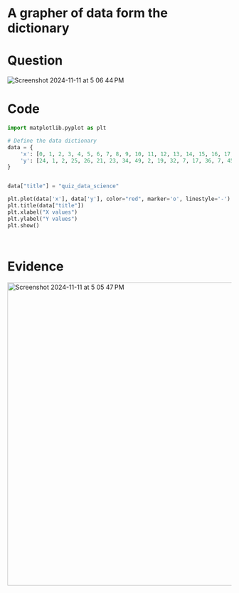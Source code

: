 # A grapher of data form the dictionary

# Question

![Screenshot 2024-11-11 at 5 06 44 PM](https://github.com/user-attachments/assets/5cf1c4f4-f72e-46c5-8f0b-b751ceb70888)


# Code
```.py
import matplotlib.pyplot as plt

# Define the data dictionary
data = {
    'x': [0, 1, 2, 3, 4, 5, 6, 7, 8, 9, 10, 11, 12, 13, 14, 15, 16, 17, 18, 19],
    'y': [24, 1, 2, 25, 26, 21, 23, 34, 49, 2, 19, 32, 7, 17, 36, 7, 45, 28, 40, 46]
}


data["title"] = "quiz_data_science"

plt.plot(data['x'], data['y'], color="red", marker='o', linestyle='-')
plt.title(data["title"])
plt.xlabel("X values")
plt.ylabel("Y values")
plt.show()




````



# Evidence 
<img width="683" alt="Screenshot 2024-11-11 at 5 05 47 PM" src="https://github.com/user-attachments/assets/9e5baa18-5000-4091-af51-af6685b5b923">
